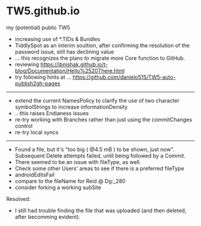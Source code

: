 # TW5.github.io
my (potential) public TW5

* increasing use of *.TIDs & Bundles
* TiddlySpot as an interim soultion, after confirming the resolution of the password issue, still has declining value
* ... this recognizes the plans to migrate more Core function to GitHub.
* reviewing https://ibnishak.github.io/t-blog/Documentation/Hello%2520There.html
* try following hints at ... https://github.com/danielo515/TW5-auto-publish2gh-pages
<hr>

* extend the current NamesPolicy to clarify the use of two character symbolStrings to increase informationDensity
* .. this raises Endianess issues
* re-try working with Branches rather than just using the commitChanges control
* re-try local syncs
<hr>

* Found a file, but it's "too big ( @4.5 mB ) to be shown, just now".  Subsequent Delete attempts failed, until being followed by a Commit.
* There seemed to be an issue with fileType, as well.
* Check some other Users' areas to see if there is a preferred fileType
* androidEditsFail
* compare to the fileName for Reid @ Dg:_280
* consider forking a working subSite

Resolved:

* I still had trouble finding the file that was uploaded (and then deleted, after becomming evident).

